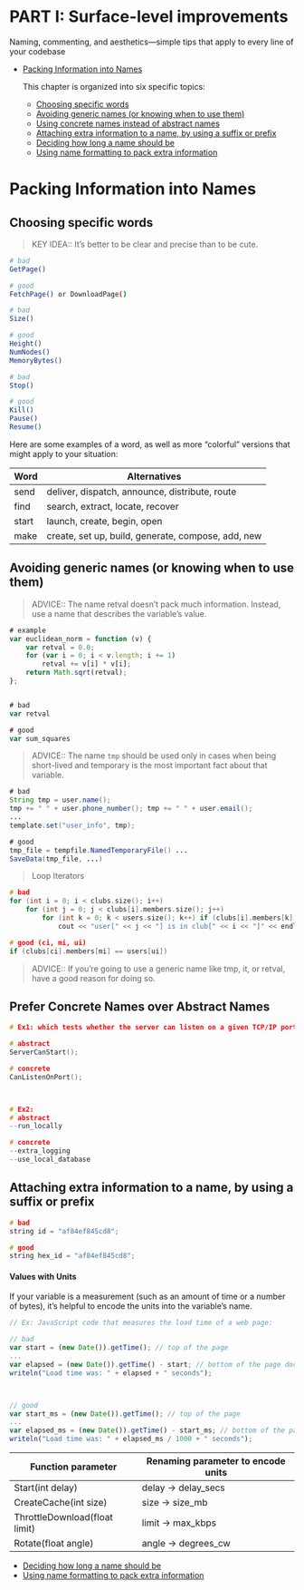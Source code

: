 # PART I: Surface-level improvements

Naming, commenting, and aesthetics—simple tips that apply to every line of your codebase

* [Packing Information into Names](#pack_info)

    This chapter is organized into six specific topics:

    * [Choosing specific words](#pack_info_spw)
    * [Avoiding generic names (or knowing when to use them)](#pack_info_gen)
    * [Using concrete names instead of abstract names](#pack_info_con)
    * [Attaching extra information to a name, by using a suffix or prefix](#pack_info_exn)
    * [Deciding how long a name should be](#pack_info_lon)
    * [Using name formatting to pack extra information](#pack_info_fon)






<a name="pack_info"></a>
# Packing Information into Names

<a name="pack_info_spw"></a>
## Choosing specific words

> KEY IDEA:: It’s better to be clear and precise than to be cute.

```sh
# bad
GetPage()

# good
FetchPage() or DownloadPage()
```



```sh
# bad
Size()

# good
Height()
NumNodes()
MemoryBytes()
```

```sh
# bad
Stop()

# good
Kill()
Pause()
Resume()
```

Here are some examples of a word, as well as more “colorful” versions that might apply to your situation:

| Word | Alternatives |
| - | - |
send |deliver, dispatch, announce, distribute, route
find |search, extract, locate, recover
start |launch, create, begin, open
make |create, set up, build, generate, compose, add, new


<a name="pack_info_gen"></a>
## Avoiding generic names (or knowing when to use them)

> ADVICE:: The name retval doesn’t pack much information. Instead, use a name that describes the variable’s value.
```javascript
# example
var euclidean_norm = function (v) {
    var retval = 0.0;
    for (var i = 0; i < v.length; i += 1)
        retval += v[i] * v[i];
    return Math.sqrt(retval);
};


# bad
var retval

# good
var sum_squares
```


> ADVICE::
The name `tmp` should be used only in cases when being short-lived and temporary is the most important fact about that variable.

```java
# bad
String tmp = user.name();
tmp += " " + user.phone_number(); tmp += " " + user.email();
...
template.set("user_info", tmp);

# good
tmp_file = tempfile.NamedTemporaryFile() ...
SaveData(tmp_file, ...)
```


> Loop Iterators
```c++
# bad
for (int i = 0; i < clubs.size(); i++)
    for (int j = 0; j < clubs[i].members.size(); j++)
        for (int k = 0; k < users.size(); k++) if (clubs[i].members[k] == users[j])
            cout << "user[" << j << "] is in club[" << i << "]" << endl;

# good (ci, mi, ui)
if (clubs[ci].members[mi] == users[ui])
```


> ADVICE::
If you’re going to use a generic name like tmp, it, or retval, have a good reason for doing so.



<a name="pack_info_con"></a>
## Prefer Concrete Names over Abstract Names

```c++
# Ex1: which tests whether the server can listen on a given TCP/IP port

# abstract
ServerCanStart();

# concrete
CanListenOnPort();



# Ex2:
# abstract
--run_locally

# concrete
--extra_logging
--use_local_database
```


<a name="pack_info_exn"></a>
## Attaching extra information to a name, by using a suffix or prefix

```c++
# bad
string id = "af84ef845cd8";

# good
string hex_id = "af84ef845cd8";
```




#### Values with Units
If your variable is a measurement (such as an amount of time or a number of bytes), it’s helpful to encode the units into the variable’s name.

```js
// Ex: JavaScript code that measures the load time of a web page:

// bad
var start = (new Date()).getTime(); // top of the page
...
var elapsed = (new Date()).getTime() - start; // bottom of the page document
writeln("Load time was: " + elapsed + " seconds");



// good
var start_ms = (new Date()).getTime(); // top of the page
...
var elapsed_ms = (new Date()).getTime() - start_ms; // bottom of the page document.
writeln("Load time was: " + elapsed_ms / 1000 + " seconds");

```

Function parameter | Renaming parameter to encode units
--- | ---
Start(int delay) | delay → delay_secs
CreateCache(int size) | size → size_mb
ThrottleDownload(float limit) | limit → max_kbps
Rotate(float angle) | angle → degrees_cw







* [Deciding how long a name should be](#pack_info_lon)
* [Using name formatting to pack extra information](#pack_info_fon)



































